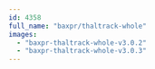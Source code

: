 ```yaml
---
id: 4358
full_name: "baxpr/thaltrack-whole"
images: 
  - "baxpr-thaltrack-whole-v3.0.2"
  - "baxpr-thaltrack-whole-v3.0.3"
---
```


